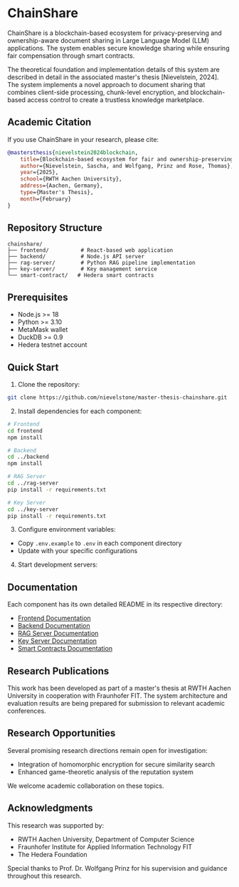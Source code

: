 # ChainShare

ChainShare is a blockchain-based ecosystem for privacy-preserving and ownership-aware document sharing in Large Language Model (LLM) applications. The system enables secure knowledge sharing while ensuring fair compensation through smart contracts.

The theoretical foundation and implementation details of this system are described in detail in the associated master's thesis [Nievelstein, 2024]. The system implements a novel approach to document sharing that combines client-side processing, chunk-level encryption, and blockchain-based access control to create a trustless knowledge marketplace.

## Academic Citation

If you use ChainShare in your research, please cite:

```bibtex
@mastersthesis{nievelstein2024blockchain,
    title={Blockchain-based ecosystem for fair and ownership-preserving document-sharing in {LLM} use cases},
    author={Nievelstein, Sascha, and Wolfgang, Prinz and Rose, Thomas},
    year={2025},
    school={RWTH Aachen University},
    address={Aachen, Germany},
    type={Master's Thesis},
    month={February}
}
```


## Repository Structure

```
chainshare/
├── frontend/          # React-based web application
├── backend/           # Node.js API server
├── rag-server/        # Python RAG pipeline implementation
├── key-server/        # Key management service
└── smart-contract/   # Hedera smart contracts
```

## Prerequisites

- Node.js >= 18
- Python >= 3.10
- MetaMask wallet
- DuckDB >= 0.9
- Hedera testnet account

## Quick Start

1. Clone the repository:
```bash
git clone https://github.com/nievelstone/master-thesis-chainshare.git
```

2. Install dependencies for each component:
```bash
# Frontend
cd frontend
npm install

# Backend
cd ../backend
npm install

# RAG Server
cd ../rag-server
pip install -r requirements.txt

# Key Server
cd ../key-server
pip install -r requirements.txt
```

3. Configure environment variables:
- Copy `.env.example` to `.env` in each component directory
- Update with your specific configurations

4. Start development servers:

## Documentation

Each component has its own detailed README in its respective directory:

- [Frontend Documentation](./frontend/README.md)
- [Backend Documentation](./backend/README.md)
- [RAG Server Documentation](./rag-server/README.md)
- [Key Server Documentation](./key-server/README.md)
- [Smart Contracts Documentation](./smart-contract/README.md)

## Research Publications

This work has been developed as part of a master's thesis at RWTH Aachen University in cooperation with Fraunhofer FIT. The system architecture and evaluation results are being prepared for submission to relevant academic conferences.

## Research Opportunities

Several promising research directions remain open for investigation:

- Integration of homomorphic encryption for secure similarity search
- Enhanced game-theoretic analysis of the reputation system

We welcome academic collaboration on these topics.

## Acknowledgments

This research was supported by:

- RWTH Aachen University, Department of Computer Science
- Fraunhofer Institute for Applied Information Technology FIT
- The Hedera Foundation

Special thanks to Prof. Dr. Wolfgang Prinz for his supervision and guidance throughout this research.